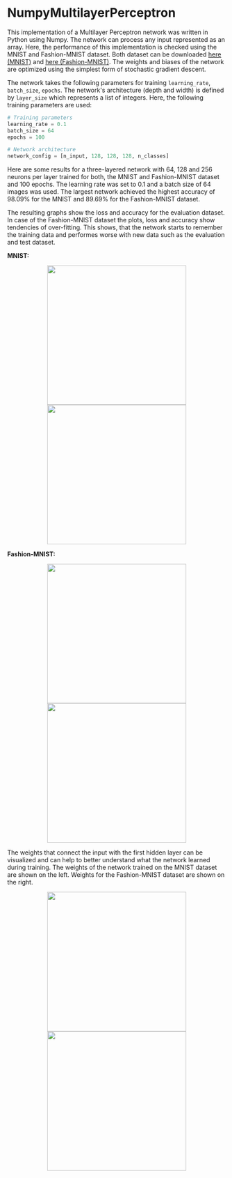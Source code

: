 # NumpyMultilayerPerceptron

This implementation of a Multilayer Perceptron network was written in Python using Numpy. The network can process any input represented as an array. Here, the performance of this implementation is checked using the MNIST and Fashion-MNIST dataset. Both dataset can be downloaded [here (MNIST)](http://yann.lecun.com/exdb/mnist/) and [here (Fashion-MNIST)](https://github.com/zalandoresearch/fashion-mnist/tree/master/data/fashion). The weights and biases of the network are optimized using the simplest form of stochastic gradient descent.

The network takes the following parameters for training `learning_rate`, `batch_size`, `epochs`. The network's architecture (depth and width) is defined by `layer_size` which represents a list of integers. Here, the following training parameters are used:

```python
# Training parameters
learning_rate = 0.1
batch_size = 64
epochs = 100

# Network architecture
network_config = [n_input, 128, 128, 128, n_classes]
````

Here are some results for a three-layered network with 64, 128 and 256 neurons per layer trained for both, the MNIST and Fashion-MNIST dataset and 100 epochs. The learning rate was set to 0.1 and a batch size of 64 images was used. The largest network achieved the highest accuracy of 98.09% for the MNIST and 89.69% for the Fashion-MNIST dataset.

The resulting graphs show the loss and accuracy for the evaluation dataset. In case of the Fashion-MNIST dataset the plots, loss and accuracy show tendencies of over-fitting. This shows, that the network starts to remember the training data and performes worse with new data such as the evaluation and test dataset.

**MNIST:**
<div align="center">
<img src="https://github.com/KaiFabi/NumpyMultilayerPerceptron/blob/master/results/mnist_eval_loss.png" height="320">
<img src="https://github.com/KaiFabi/NumpyMultilayerPerceptron/blob/master/results/mnist_eval_accuracy.png" height="320">
</div>

**Fashion-MNIST:**
<div align="center">
<img src="https://github.com/KaiFabi/NumpyMultilayerPerceptron/blob/master/results/fmnist_eval_loss.png" height="320">
<img src="https://github.com/KaiFabi/NumpyMultilayerPerceptron/blob/master/results/fmnist_eval_accuracy.png" height="320">
</div>

The weights that connect the input with the first hidden layer can be visualized and can help to better understand what the network learned during training. The weights of the network trained on the MNIST dataset are shown on the left. Weights for the Fashion-MNIST dataset are shown on the right.

<div align="center">
<img src="https://github.com/KaiFabi/NumpyMultilayerPerceptron/blob/master/results/mnist_weights.png" height="320" width="320">
<img src="https://github.com/KaiFabi/NumpyMultilayerPerceptron/blob/master/results/fashion_mnist_weights.png" height="320" width="320">
</div>
